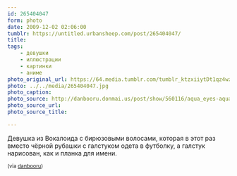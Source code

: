 ```yaml
---
id: 265404047
form: photo
date: 2009-12-02 02:06:00
tumblr: https://untitled.urbansheep.com/post/265404047/
title:
tags:
    - девушки
    - иллюстрации
    - картинки
    - аниме
photo_original_url: https://64.media.tumblr.com/tumblr_ktzxiiytDt1qz4wzio1_640.jpg
photo: ../../media/265404047.jpg
photo_caption:
photo_source: http://danbooru.donmai.us/post/show/560116/aqua_eyes-aqua_hair-earrings-glasses-hands-hatsune
photo_source_url:
photo_source_title:

---
```


<p>Девушка из Вокалоида с бирюзовыми волосами, которая в этот раз вместо чёрной рубашки с галстуком одета в футболку, а галстук нарисован, как и планка для имени.</p>

<p><small>(via <a href="http://danbooru.donmai.us/post/show/560116/aqua_eyes-aqua_hair-earrings-glasses-hands-hatsune">danbooru</a>)</small></p>
